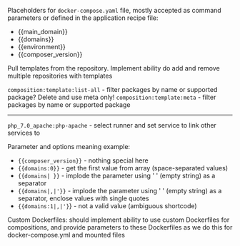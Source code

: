 Placeholders for `docker-compose.yaml` file, mostly accepted as command parameters or defined in the application recipe file:

- {{main_domain}}
- {{domains}}
- {{environment}}
- {{composer_version}}

Pull templates from the repository. Implement ability do add and remove multiple repositories with templates

`composition:template:list-all` - filter packages by name or supported package? Delete and use meta only!
`composition:template:meta` - filter packages by name or supported package

-----

`php_7.0_apache:php-apache` - select runner and set service to link other services to

Parameter and options meaning example:
- `{{composer_version}}` - nothing special here
- `{{domains:0}}` - get the first value from array (space-separated values)
- `{{domains| }}` - implode the parameter using ' ' (empty string) as a separator
- `{{domains|,|'}}` - implode the parameter using ' ' (empty string) as a separator, enclose values with single quotes
- `{{domains:1|,|'}`} - not a valid value (ambiguous shortcode)

Custom Dockerfiles: should implement ability to use custom Dockerfiles for compositions, and provide parameters to these
Dockerfiles as we do this for docker-compose.yml and mounted files